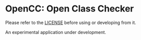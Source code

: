 # OpenCC: Open Class Checker

Please refer to the [LICENSE](LICENSE) before using or developing from it. 

An experimental application under development.
